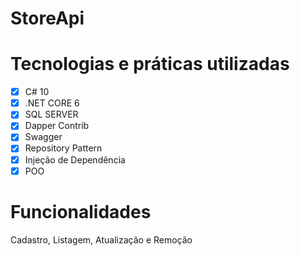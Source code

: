 # StoreApi

# Tecnologias e práticas utilizadas
- [x] C# 10
- [x] .NET CORE 6
- [x] SQL SERVER
- [x] Dapper Contrib
- [x] Swagger
- [x] Repository Pattern
- [x] Injeção de Dependência
- [x] POO

# Funcionalidades
Cadastro, Listagem, Atualização e Remoção
